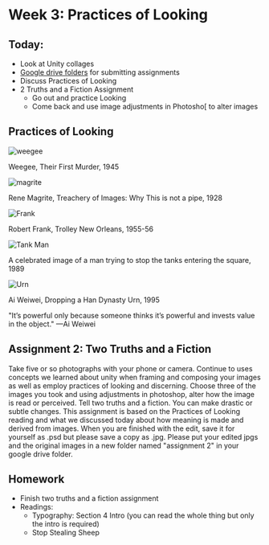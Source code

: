 # Week 3: Practices of Looking

## Today:
- Look at Unity collages
- [Google drive folders](https://drive.google.com/drive/u/1/folders/1sBC3zTkl3oXMMkQ0sMqz_QYo2RVD4wWJ) for submitting assignments
- Discuss Practices of Looking
- 2 Truths and a Fiction Assignment
  - Go out and practice Looking
  - Come back and use image adjustments in Photosho[ to alter images


## Practices of Looking

![weegee](http://www.streetshootr.com/wp-content/uploads/2014/11/weege-first-murder.jpg)

Weegee, Their First Murder, 1945

![magrite](http://www.fusionmagazine.org/wp-content/uploads/2015/10/p1.png)

Rene Magrite, Treachery of Images: Why This is not a pipe, 1928

![Frank](http://dujye7n3e5wjl.cloudfront.net/photographs/640-tall/time-100-influential-photos-robert-frank-trolley-new-orleans-44.jpg)

Robert Frank, Trolley New Orleans, 1955-56

![Tank Man](https://static.independent.co.uk/s3fs-public/thumbnails/image/2014/06/03/22/pg-31-tiananmen-6-ap.jpg?w968h681)

A celebrated image of a man trying to stop the tanks entering the square, 1989

![Urn](https://i0.wp.com/www.guggenheim.org/wp-content/uploads/2017/10/art-ai-weiwei-dropping-a-han-dynasty-urn-X.2016.10601.jpg?w=870)

Ai Weiwei, Dropping a Han Dynasty Urn, 1995

"It’s powerful only because someone thinks it’s powerful and invests value in the object." —Ai Weiwei



## Assignment 2: Two Truths and a Fiction
Take five or so photographs with your phone or camera. Continue to uses concepts we learned about unity when framing and composing your images as well as employ practices of looking and discerning.
Choose three of the images you took and using adjustments in photoshop, alter how the image is read or perceived. Tell two truths and a fiction. You can make drastic or subtle changes. This assignment is based on the Practices of Looking reading and what we discussed today about how meaning is made and derived from images. When you are finished with the edit, save it for yourself as .psd but please save a copy as .jpg. Please put your edited jpgs and the original images in a new folder named "assignment 2" in your google drive folder.

## Homework
- Finish two truths and a fiction assignment
- Readings:
  - Typography: Section 4 Intro (you can read the whole thing but only the intro is required)
  - Stop Stealing Sheep
